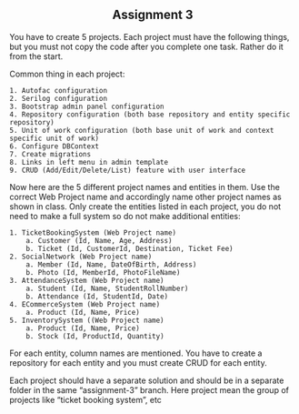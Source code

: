 <h2 align="center"> Assignment 3</h2>

<p> You have to create 5 projects. Each project must have the following things, but you must not copy the code after you complete one task. Rather do it from the start. </p>

<p>Common thing in each project:</p>

    1. Autofac configuration
    2. Serilog configuration
    3. Bootstrap admin panel configuration
    4. Repository configuration (both base repository and entity specific repository)
    5. Unit of work configuration (both base unit of work and context specific unit of work)
    6. Configure DBContext
    7. Create migrations
    8. Links in left menu in admin template
    9. CRUD (Add/Edit/Delete/List) feature with user interface

<p> Now here are the 5 different project names and entities in them. Use the correct Web Project name and accordingly name other project names as shown in class. Only create the entities listed in each project, you do not need to make a full system so do not make additional entities:
</p>

    1. TicketBookingSystem (Web Project name)
        a. Customer (Id, Name, Age, Address)
        b. Ticket (Id, CustomerId, Destination, Ticket Fee)
    2. SocialNetwork (Web Project name)
        a. Member (Id, Name, DateOfBirth, Address)
        b. Photo (Id, MemberId, PhotoFileName)
    3. AttendanceSystem (Web Project name)
        a. Student (Id, Name, StudentRollNumber)
        b. Attendance (Id, StudentId, Date)
    4. ECommerceSystem (Web Project name)
        a. Product (Id, Name, Price)
    5. InventorySystem ((Web Project name)
        a. Product (Id, Name, Price)
        b. Stock (Id, ProductId, Quantity)


<p>For each entity, column names are mentioned. You have to create a repository for each entity and you must create CRUD for each entity. 
</p>

<p>
Each project should have a separate solution and should be in a separate folder in the same “assignment-3” branch. Here project mean the group of projects like “ticket booking system”, etc
</p>
